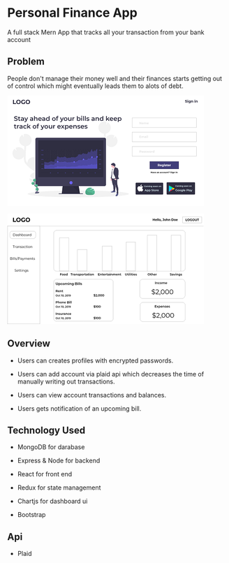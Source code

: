 # Personal Finance App
A full stack Mern App that tracks all your transaction from your bank account

## Problem

People don't manage their money well and their finances starts getting out of control which might eventually leads them to alots of debt.

![landing page](images/landing-page.png)

![Dashboard page](images/finance-dashboard.png)


## Overview

* Users can creates profiles with encrypted passwords.

* Users can add account via plaid api which decreases the time of manually writing out transactions.

* Users can view account transactions and balances.

* Users gets notification of an upcoming bill.


## Technology Used

* MongoDB for darabase

* Express & Node for backend

* React for front end

* Redux for state management

* Chartjs for dashboard ui

* Bootstrap

## Api

 * Plaid